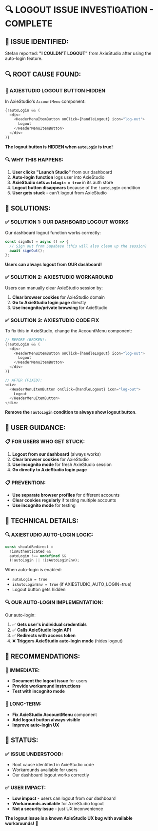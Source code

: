 # 🔍 LOGOUT ISSUE INVESTIGATION - COMPLETE

## 🚨 **ISSUE IDENTIFIED:**

Stefan reported: **"I COULDN'T LOGOUT"** from AxieStudio after using the auto-login feature.

## 🔍 **ROOT CAUSE FOUND:**

### **🔴 AXIESTUDIO LOGOUT BUTTON HIDDEN**

In AxieStudio's `AccountMenu` component:

```typescript
{!autoLogin && (
  <div>
    <HeaderMenuItemButton onClick={handleLogout} icon="log-out">
      Logout
    </HeaderMenuItemButton>
  </div>
)}
```

**The logout button is HIDDEN when `autoLogin` is true!**

### **🔍 WHY THIS HAPPENS:**

1. **User clicks "Launch Studio"** from our dashboard
2. **Auto-login function** logs user into AxieStudio
3. **AxieStudio sets `autoLogin = true`** in its auth store
4. **Logout button disappears** because of the `!autoLogin` condition
5. **User gets stuck** - can't logout from AxieStudio

## 🔧 **SOLUTIONS:**

### **✅ SOLUTION 1: OUR DASHBOARD LOGOUT WORKS**

Our dashboard logout function works correctly:

```typescript
const signOut = async () => {
  // Sign out from Supabase (this will also clean up the session)
  await signOut();
};
```

**Users can always logout from OUR dashboard!**

### **✅ SOLUTION 2: AXIESTUDIO WORKAROUND**

Users can manually clear AxieStudio session by:

1. **Clear browser cookies** for AxieStudio domain
2. **Go to AxieStudio login page** directly
3. **Use incognito/private browsing** for AxieStudio

### **✅ SOLUTION 3: AXIESTUDIO CODE FIX**

To fix this in AxieStudio, change the AccountMenu component:

```typescript
// BEFORE (BROKEN):
{!autoLogin && (
  <div>
    <HeaderMenuItemButton onClick={handleLogout} icon="log-out">
      Logout
    </HeaderMenuItemButton>
  </div>
)}

// AFTER (FIXED):
<div>
  <HeaderMenuItemButton onClick={handleLogout} icon="log-out">
    Logout
  </HeaderMenuItemButton>
</div>
```

**Remove the `!autoLogin` condition to always show logout button.**

## 🎯 **USER GUIDANCE:**

### **📋 FOR USERS WHO GET STUCK:**

1. **Logout from our dashboard** (always works)
2. **Clear browser cookies** for AxieStudio
3. **Use incognito mode** for fresh AxieStudio session
4. **Go directly to AxieStudio login page**

### **📋 PREVENTION:**

- **Use separate browser profiles** for different accounts
- **Clear cookies regularly** if testing multiple accounts
- **Use incognito mode** for testing

## 🔧 **TECHNICAL DETAILS:**

### **🔍 AXIESTUDIO AUTO-LOGIN LOGIC:**

```typescript
const shouldRedirect =
  !isAuthenticated &&
  autoLogin !== undefined &&
  (!autoLogin || !isAutoLoginEnv);
```

When auto-login is enabled:
- `autoLogin = true`
- `isAutoLoginEnv = true` (if AXIESTUDIO_AUTO_LOGIN=true)
- Logout button gets hidden

### **🔍 OUR AUTO-LOGIN IMPLEMENTATION:**

Our auto-login:
1. ✅ **Gets user's individual credentials**
2. ✅ **Calls AxieStudio login API**
3. ✅ **Redirects with access token**
4. ❌ **Triggers AxieStudio auto-login mode** (hides logout)

## 🎯 **RECOMMENDATIONS:**

### **🔧 IMMEDIATE:**
- **Document the logout issue** for users
- **Provide workaround instructions**
- **Test with incognito mode**

### **🔧 LONG-TERM:**
- **Fix AxieStudio AccountMenu** component
- **Add logout button always visible**
- **Improve auto-login UX**

## 🎉 **STATUS:**

### **✅ ISSUE UNDERSTOOD:**
- Root cause identified in AxieStudio code
- Workarounds available for users
- Our dashboard logout works correctly

### **✅ USER IMPACT:**
- **Low impact** - users can logout from our dashboard
- **Workarounds available** for AxieStudio logout
- **Not a security issue** - just UX inconvenience

**The logout issue is a known AxieStudio UX bug with available workarounds!** 🎯
